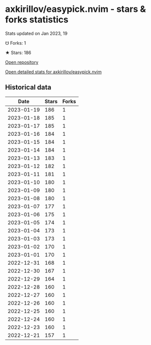 # axkirillov/easypick.nvim - stars & forks statistics

Stats updated on Jan 2023, 19

☋ Forks: 1

★ Stars: 186

[Open repository](https://github.com/axkirillov/easypick.nvim)

[Open detailed stats for axkirillov/easypick.nvim](https://reviewgithub.com/rep/axkirillov/easypick.nvim)

## Historical data
| Date | Stars | Forks |
|------|-------|-------|
| 2023-01-19 | 186 | 1 | 
| 2023-01-18 | 185 | 1 | 
| 2023-01-17 | 185 | 1 | 
| 2023-01-16 | 184 | 1 | 
| 2023-01-15 | 184 | 1 | 
| 2023-01-14 | 184 | 1 | 
| 2023-01-13 | 183 | 1 | 
| 2023-01-12 | 182 | 1 | 
| 2023-01-11 | 181 | 1 | 
| 2023-01-10 | 180 | 1 | 
| 2023-01-09 | 180 | 1 | 
| 2023-01-08 | 180 | 1 | 
| 2023-01-07 | 177 | 1 | 
| 2023-01-06 | 175 | 1 | 
| 2023-01-05 | 174 | 1 | 
| 2023-01-04 | 173 | 1 | 
| 2023-01-03 | 173 | 1 | 
| 2023-01-02 | 170 | 1 | 
| 2023-01-01 | 170 | 1 | 
| 2022-12-31 | 168 | 1 | 
| 2022-12-30 | 167 | 1 | 
| 2022-12-29 | 164 | 1 | 
| 2022-12-28 | 160 | 1 | 
| 2022-12-27 | 160 | 1 | 
| 2022-12-26 | 160 | 1 | 
| 2022-12-25 | 160 | 1 | 
| 2022-12-24 | 160 | 1 | 
| 2022-12-23 | 160 | 1 | 
| 2022-12-21 | 157 | 1 | 

